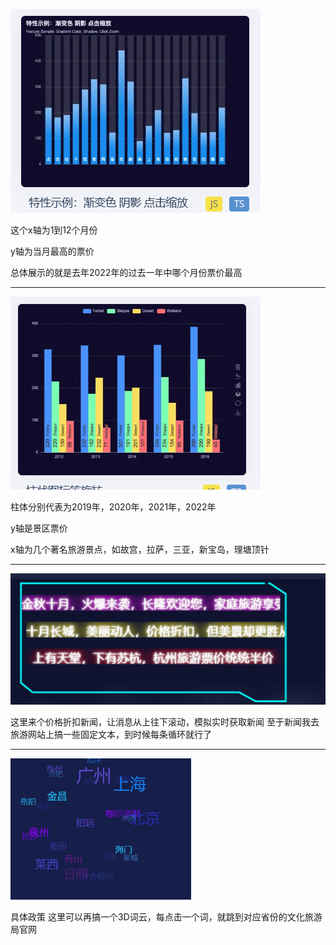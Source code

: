 
![](./images/18.png)

这个x轴为1到12个月份

y轴为当月最高的票价

总体展示的就是去年2022年的过去一年中哪个月份票价最高
***
![](./images/19.png)

柱体分别代表为2019年，2020年，2021年，2022年

y轴是景区票价

x轴为几个著名旅游景点，如故宫，拉萨，三亚，新宝岛，理塘顶针

***
![](./images/20.png)

这里来个价格折扣新闻，让消息从上往下滚动，模拟实时获取新闻
至于新闻我去旅游网站上搞一些固定文本，到时候每条循环就行了

***
![](./images/17.png)

具体政策
这里可以再搞一个3D词云，每点击一个词，就跳到对应省份的文化旅游局官网





